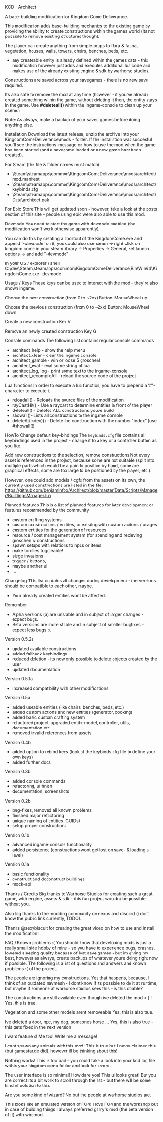 KCD - Architect

A base-building modification for Kingdom Come Deliverance.

This modification adds base-building mechanics to the existing game by providing the ability to create constructions
within the games world (its not possible to remove existing structures though).

The player can create anything from simple props to flora & fauna, vegetation, houses, walls, towers, chairs, benches, beds, etc.
- any createable entity is already defined within the games data - this modification however just adds and executes additional lua code
and makes use of the already existing engine & sdk by warhorse studios.

Constructions are saved across your savegames - there is no new save required.

Its also safe to remove the mod at any time (however - if you've already created something within the game, without
deleting it then, the entity stays in the game. Use **#deleteall()** within the ingame-console to clean up your scene.)

Note: As always, make a backup of your saved games before doing anything else.



Installation
Download the latest release, unzip the archive into your KingdomComeDeliverance\mods - folder.
If the installation was succesful you'll see the instructions-message on how to use the mod when the game has been started
(and a savegame loaded or a new game hast been created).

For Steam (the file & folder names must match)
- <storage>\Steam\steamapps\common\KingdomComeDeliverance\mods\architect\mod.manifest
- <storage>\Steam\steamapps\common\KingdomComeDeliverance\mods\architect\keybinds.cfg
- <storage>\Steam\steamapps\common\KingdomComeDeliverance\mods\architect\Data\architect.pak

For Epic Store
This will get updated soon - however, take a look at the posts section of this site - people using epic were also able to use this mod.

Devmode
You need to start the game with devmode enabled (the modification won't work otherwise apparently).

You can do this by creating a shortcut of the KingdomCome.exe and append '_-devmode_' on it, you could also use steam
-> right click on kingdom come in your steam library -> Properties -> General, set launch options -> and add "-devmode"

In your OS / explorer / shell
C:\dev\Steam\steamapps\common\KingdomComeDeliverance\Bin\Win64\KingdomCome.exe -devmode


Usage / Keys
These keys can be used to interact with the mod - they're also shown ingame.

Choose the next construction (from 0 to ~2xx)
Button: MouseWheel up

Choose the previous construction (from 0 to ~2xx)
Button: MouseWheel down

Create a new construction
Key V

Remove an newly created construction
Key G


Console commands
The following list contains regular console commands

- architect_help - show the help menu
- architect_clear - clear the ingame console
- architect_gamble - win or loose 5 groschen!
- architect_eval - eval some string of lua
- architect_log, log - print some text to the ingame-console
- architect_recompileAll - reload the source-code of the project


Lua functions
In order to execute a lua function, you have to prepend a '#'-character to execute it

- reloadall() - Reloads the source files of the modification
- rayCastHit() - Use a raycast to determine entities in front of the player
- deleteall() - Deletes ALL constructions youve build
- showall()- Lists all constructions to the ingame console
- deleteAt(index)() - Delete the construction with the number "index" (use #showall())


HowTo
Change default key-bindings
The `keybinds.cfg` file contains all keybindings used in the project - change it to a key or a controller button as you like.

Add new constructions to the selection, remove constructions
Not every asset is referenced in the project, because some are not suitable (split into multiple parts which would be a
pain to position by hand, some are graphical effects, some are too large to be positioned by the player, etc.).

However, one could add models / cgfs from the assets on its own, the currently used constructions are
listed in the file: https://github.com/benjaminfoo/Architect/blob/master/Data/Scripts/Manager/BuildingsManager.lua


Planned features
This is a list of planned features for later development or features recommended by the community

- custom crafting systems
- custom constructions / entities, or existing with custom actions / usages
- custom entities for the generation of resources
- resource / cost management system (for spending and recieving groschen w constructions)
- spawn setups with relations to npcs or items
- make torches toggleable!
- siege invasions
- trigger / buttons, ...
- maybe another ui
- ...


Changelog
This list contains all changes during development - the versions should be compatible to each other, maybe.
- Your already created entities wont be affected.

Remember
- Alpha versions (a) are unstable and in subject of larger changes - expect bugs.
- Beta versions are more stable and in subject of smaller bugfixes - expect less bugs :).

Version 0.5.2a
- updated available constructions
- added fallback keybindings
- reduced deletion - its now only possible to delete objects created by the user
- updated documentation

Version 0.5.1a
- increased compatibility with other modifications

Version 0.5a
- added useable entities (like chairs, benches, beds, etc.)
- added custom actions and new entities (generator, cooking)
- added basic custom crafting system
- refactored project, upgraded entity-model, controller, utils, documentation etc.
- removed invalid references from assets

Version 0.4b
- added option to rebind keys (look at the keybinds.cfg file to define your own keys)
- added further docs

Version 0.3b
- added console commands
- refactoring, ui finish
- documentation, screenshots

Version 0.2b
- bug-fixes, removed all known problems
- finished major refactoring
- unique naming of entities (GUIDs)
- setup proper constructions

Version 0.1b
- advanced ingame-console functionality
- added persistence (constructions wont get lost on save- & loading a level)

Version 0.1a
- basic functionality
- construct and deconstruct buildings
- mock-api


Thanks / Credits
Big thanks to Warhorse Studios for creating such a great game, with engine, assets & sdk -
this fun project wouldnt be possible without you.

Also big thanks to the modding community on nexus﻿ and discord (i dont know the public link currently, TODO).

Thanks @sexybiscuit for creating the great video on how to use and install the modification!


FAQ / Known problems :(
You should know that developing mods is just a really small side hobby of mine - so you have to experience bugs, crashes, lowered sleeping quality because of lost save games -
but im giving my best, however as always, create backups of whatever youre doing right now if possible. The following is a list of questions and answers and known problems :( of the project.

The people are ignoring my constructions.
Yes that happens, because, I think of an outdated navmesh - I dont know if
its possible to do it at runtime, but maybe if someone at warhorse
studios sees this - is this doable?

The constructions are still available even though ive deleted the mod >:( !
Yes, this is true.

Vegetation and some other models arent removeable
Yes, this is also true.

Ive deleted a door, npc, my dog, someones horse ...
Yes, this is also true - this gets fixed in the next version

I want feature x!
Me too! Write me a message!

I cant spawn any animals with this mod!
This is true but I never claimed this (but gamestar.de﻿ did), however ill be thinking about this!

Nothing works!
This is too bad - you could take a look into your kcd.log file within your kingdom come folder and look for errors.

The user interface is so minimal!
How dare you! This ui looks great! But you are correct its a bit work to
scroll through the list - but there will be some kind of solution to
this.

Are you some kind of wizard?
No but the people at warhorse studios are.

This looks like an emulated version of FO4!
I love FO4 and the workshop but in case of building things I always preferred garry's mod (the beta version of it) with wiremod.
